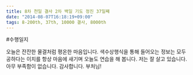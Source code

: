 ```yaml
---
title: 8차 천일 결사 2차 백일 기도 정진 37일째
date: "2014-08-07T16:18:19+09:00"
tags: 8-200th, 37th, 10000 결사, 8000th
---
```


#수행일지

오늘은 잔잔한 물결처럼 평온한 마음입니다. 색수상행식을 통해 들어오는 정보는 모두 공하다는 이치를 항상 마음에 새기며 오늘도 연습을 해 봅니다. 저는 잘 살고 있습니다. 아무 부족함이 없습니다. 감사합니다. 부처님!
